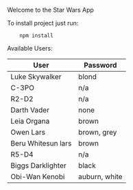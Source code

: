 Welcome to the Star Wars App

To install project just run:

```
    npm install
```

Available Users:

| User          | Password      |
| ------------- | ------------- |
| Luke Skywalker  | blond  |
| C-3PO  | n/a  |
| R2-D2  | n/a  |
| Darth Vader  | none  |
| Leia Organa  | brown  |
| Owen Lars  | brown, grey  |
| Beru Whitesun lars  | brown  |
| R5-D4  | n/a  |
| Biggs Darklighter  | black  |
| Obi-Wan Kenobi  | auburn, white |